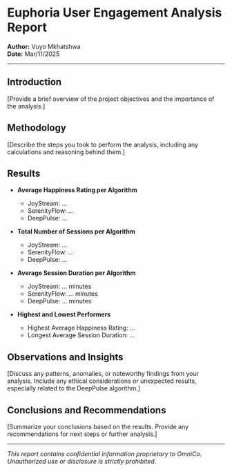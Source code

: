 # Euphoria User Engagement Analysis Report

**Author:** Vuyo Mkhatshwa  
**Date:** Mar/11/2025

---

## Introduction

[Provide a brief overview of the project objectives and the importance of the analysis.]

## Methodology

[Describe the steps you took to perform the analysis, including any calculations and reasoning behind them.]

## Results

- **Average Happiness Rating per Algorithm**

  - JoyStream: ...
  - SerenityFlow: ...
  - DeepPulse: ...

- **Total Number of Sessions per Algorithm**

  - JoyStream: ...
  - SerenityFlow: ...
  - DeepPulse: ...

- **Average Session Duration per Algorithm**

  - JoyStream: ... minutes
  - SerenityFlow: ... minutes
  - DeepPulse: ... minutes

- **Highest and Lowest Performers**
  - Highest Average Happiness Rating: ...
  - Longest Average Session Duration: ...

## Observations and Insights

[Discuss any patterns, anomalies, or noteworthy findings from your analysis. Include any ethical considerations or unexpected results, especially related to the DeepPulse algorithm.]

## Conclusions and Recommendations

[Summarize your conclusions based on the results. Provide any recommendations for next steps or further analysis.]

---

_This report contains confidential information proprietary to OmniCo. Unauthorized use or disclosure is strictly prohibited._
